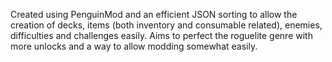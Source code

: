 Created using PenguinMod and an efficient JSON sorting to allow the creation of decks, items (both inventory and consumable related), enemies, difficulties and challenges easily.
Aims to perfect the roguelite genre with more unlocks and a way to allow modding somewhat easily.
